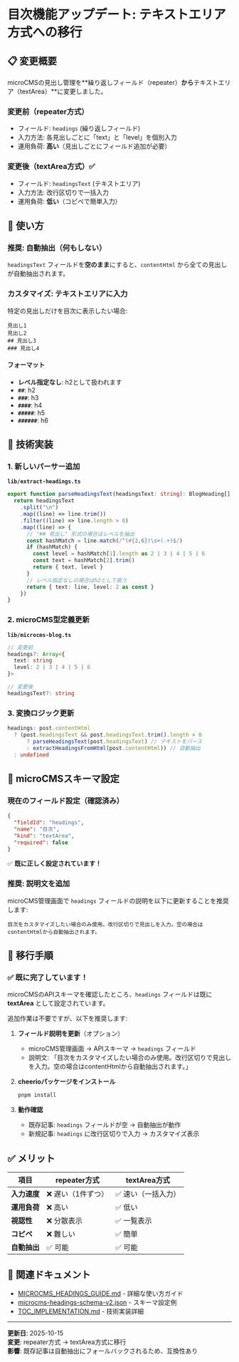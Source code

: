 # 目次機能アップデート: テキストエリア方式への移行

## 📋 変更概要

microCMSの見出し管理を**繰り返しフィールド（repeater）**から**テキストエリア（textArea）**に変更しました。

### 変更前（repeater方式）

- フィールド: `headings` (繰り返しフィールド)
- 入力方法: 各見出しごとに「text」と「level」を個別入力
- 運用負荷: **高い**（見出しごとにフィールド追加が必要）

### 変更後（textArea方式）✅

- フィールド: `headingsText` (テキストエリア)
- 入力方法: 改行区切りで一括入力
- 運用負荷: **低い**（コピペで簡単入力）

## 🎯 使い方

### 推奨: 自動抽出（何もしない）

`headingsText` フィールドを**空のまま**にすると、`contentHtml` から全ての見出しが自動抽出されます。

### カスタマイズ: テキストエリアに入力

特定の見出しだけを目次に表示したい場合:

```
見出し1
見出し2
## 見出し3
### 見出し4
```

#### フォーマット

- **レベル指定なし**: h2として扱われます
- **`##`**: h2
- **`###`**: h3
- **`####`**: h4
- **`#####`**: h5
- **`######`**: h6

## 🔧 技術実装

### 1. 新しいパーサー追加

**`lib/extract-headings.ts`**

```typescript
export function parseHeadingsText(headingsText: string): BlogHeading[] {
  return headingsText
    .split("\n")
    .map((line) => line.trim())
    .filter((line) => line.length > 0)
    .map((line) => {
      // "## 見出し" 形式の場合はレベルを抽出
      const hashMatch = line.match(/^(#{2,6})\s+(.+)$/)
      if (hashMatch) {
        const level = hashMatch[1].length as 2 | 3 | 4 | 5 | 6
        const text = hashMatch[2].trim()
        return { text, level }
      }
      // レベル指定なしの場合はh2として扱う
      return { text: line, level: 2 as const }
    })
}
```

### 2. microCMS型定義更新

**`lib/microcms-blog.ts`**

```typescript
// 変更前
headings?: Array<{
  text: string
  level: 2 | 3 | 4 | 5 | 6
}>

// 変更後
headingsText?: string
```

### 3. 変換ロジック更新

```typescript
headings: post.contentHtml 
  ? (post.headingsText && post.headingsText.trim().length > 0
      ? parseHeadingsText(post.headingsText) // テキストをパース
      : extractHeadingsFromHtml(post.contentHtml)) // 自動抽出
  : undefined
```

## 📝 microCMSスキーマ設定

### 現在のフィールド設定（確認済み）

```json
{
  "fieldId": "headings",
  "name": "目次",
  "kind": "textArea",
  "required": false
}
```

✅ **既に正しく設定されています！**

### 推奨: 説明文を追加

microCMS管理画面で `headings` フィールドの説明を以下に更新することを推奨します:

```
目次をカスタマイズしたい場合のみ使用。改行区切りで見出しを入力。空の場合はcontentHtmlから自動抽出されます。
```

## 🚀 移行手順

### ✅ 既に完了しています！

microCMSのAPIスキーマを確認したところ、`headings` フィールドは既に **textArea** として設定されています。

追加作業は不要ですが、以下を推奨します:

1. **フィールド説明を更新**（オプション）
   - microCMS管理画面 → APIスキーマ → `headings` フィールド
   - 説明文: 「目次をカスタマイズしたい場合のみ使用。改行区切りで見出しを入力。空の場合はcontentHtmlから自動抽出されます。」

2. **cheerioパッケージをインストール**
   ```bash
   pnpm install
   ```

3. **動作確認**
   - 既存記事: `headings` フィールドが空 → 自動抽出が動作
   - 新規記事: `headings` に改行区切りで入力 → カスタマイズ表示

## ✅ メリット

| 項目 | repeater方式 | textArea方式 |
|------|-------------|-------------|
| **入力速度** | ❌ 遅い（1件ずつ） | ✅ 速い（一括入力） |
| **運用負荷** | ❌ 高い | ✅ 低い |
| **視認性** | ❌ 分散表示 | ✅ 一覧表示 |
| **コピペ** | ❌ 難しい | ✅ 簡単 |
| **自動抽出** | ✅ 可能 | ✅ 可能 |

## 📖 関連ドキュメント

- [MICROCMS_HEADINGS_GUIDE.md](./MICROCMS_HEADINGS_GUIDE.md) - 詳細な使い方ガイド
- [microcms-headings-schema-v2.json](./microcms-headings-schema-v2.json) - スキーマ設定例
- [TOC_IMPLEMENTATION.md](./TOC_IMPLEMENTATION.md) - 技術実装詳細

---

**更新日**: 2025-10-15  
**変更**: repeater方式 → textArea方式に移行  
**影響**: 既存記事は自動抽出にフォールバックされるため、互換性あり
